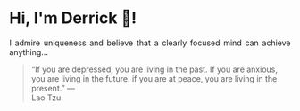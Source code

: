 # Hi, I'm Derrick 👋!
<p align="justify">I admire uniqueness and believe that a clearly focused mind can achieve anything...</p> 
<!-- #quote-start -->
<blockquote>&ldquo;If you are depressed, you are living in the past. If you are anxious, you are living in the future. if you are at peace, you are living in the present.&rdquo; &mdash; <footer>Lao Tzu</footer></blockquote>
<!-- #quote-end -->
